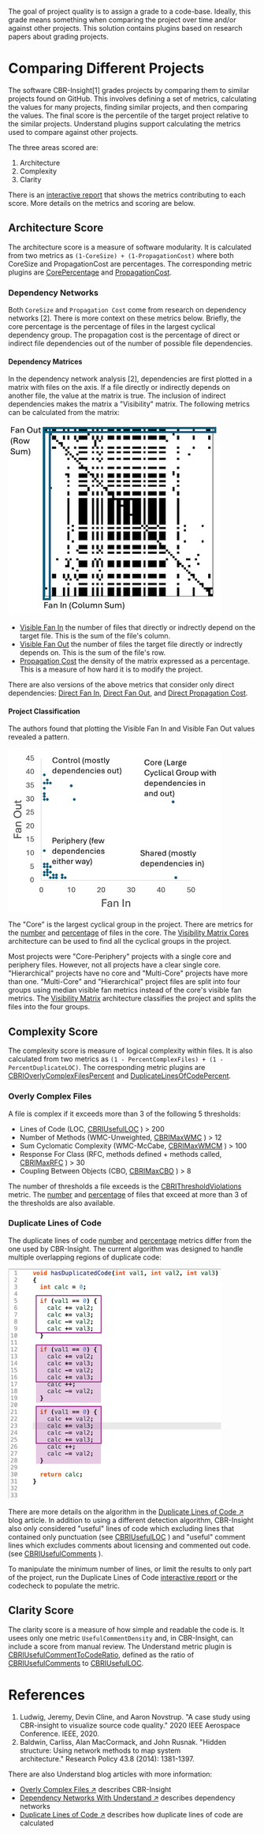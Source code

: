 The goal of project quality is to assign a grade to a code-base. Ideally, this grade means something when comparing the project over time and/or against other projects. This solution contains plugins based on research papers about grading projects.

# Comparing Different Projects

The software CBR-Insight[1] grades projects by comparing them to similar projects found on GitHub. This involves defining a set of metrics, calculating the values for many projects, finding similar projects, and then comparing the values. The final score is the percentile of the target project relative to the similar projects. Understand plugins support calculating the metrics used to compare against other projects.

The three areas scored are:
1. Architecture
2. Complexity
3. Clarity

There is an [interactive report](und://plugin/ireport/Project%20Quality%20%28CBRI%29) that shows the metrics contributing to each score. More details on the metrics and scoring are below.

## Architecture Score

The architecture score is a measure of software modularity. It is calculated from two metrics as `(1-CoreSize) + (1-PropagationCost)` where both CoreSize and PropagationCost are percentages. The corresponding metric plugins are [CorePercentage](und://plugin/metric/CorePercentage) and [PropagationCost](und://plugin/metric/PropagationCost).

### Dependency Networks

Both `CoreSize` and `Propagation Cost` come from research on dependency networks [2]. There is more context on these metrics below. Briefly, the core percentage is the percentage of files in the largest cyclical dependency group. The propagation cost is the percentage of direct or indirect file dependencies out of the number of possible file dependencies.

#### Dependency Matrices

In the dependency network analysis [2], dependencies are first plotted in a matrix with files on the axis. If a file directly or indirectly depends on another file, the value at the matrix is true. The inclusion of indirect dependencies makes the matrix a "Visibility" matrix. The following metrics can be calculated from the matrix:

![image](../visibilityMatrix/.doc/matrix_fan_metrics.png)

- [Visible Fan In](und://plugin/metric/VisibleFanIn) the number of files that directly or indrectly depend on the target file. This is the sum of the file's column.
- [Visible Fan Out](und://plugin/metric/VisibleFanOut) the number of files the target file directly or indrectly depends on. This is the sum of the file's row.
- [Propagation Cost](und://plugin/metric/PropagationCost) the density of the matrix expressed as a percentage. This is a measure of how hard it is to modify the project.

There are also versions of the above metrics that consider only direct dependencies: [Direct Fan In](und://plugin/metric/DirectFanIn), [Direct Fan Out](und://plugin/metric/DirectFanOut), and [Direct Propagation Cost](und://plugin/metric/DirPropagationCost).

#### Project Classification

The authors found that plotting the Visible Fan In and Visible Fan Out values revealed a pattern.

![image](../visibilityMatrix/.doc/metrics_pattern.png)

The "Core" is the largest cyclical group in the project. There are metrics for the [number](und://plugin/metric/CoreSize) and [percentage](und://plugin/metric/CorePercentage) of files in the core. The [Visibility Matrix Cores](und://plugin/arch/Visibility%20Matrix%20Cores) architecture can be used to find all the cyclical groups in the project.

Most projects were "Core-Periphery" projects with a single core and periphery files. However, not all projects have a clear single core. "Hierarchical" projects  have no core and "Multi-Core" projects have more than one. "Multi-Core" and "Hierarchical" project files are split into four groups using median visible fan metrics instead of the core's visible fan metrics. The [Visibility Matrix](und://plugin/arch/Visibility%20Matrix) architecture classifies the project and splits the files into the four groups.


## Complexity Score

The complexity score is measure of logical complexity within files. It is also calculated from two metrics as `(1 - PercentComplexFiles) + (1 - PercentDuplicateLOC)`. The corresponding metric plugins are [CBRIOverlyComplexFilesPercent](und://plugin/metric/CBRIOverlyComplexFilesPercent) and [DuplicateLinesOfCodePercent](und://plugin/metric/DuplicateLinesOfCodePercent).

### Overly Complex Files

A file is complex if it exceeds more than 3 of the following 5 thresholds:

- Lines of Code (LOC, [CBRIUsefulLOC](und://plugin/metric/CBRIUsefulLOC) ) > 200
- Number of Methods (WMC-Unweighted, [CBRIMaxWMC](und://plugin/metric/CBRIMaxWMC) ) > 12
- Sum Cyclomatic Complexity (WMC-McCabe, [CBRIMaxWMCM](und://plugin/metric/CBRIMaxWMCM) ) > 100
- Response For Class (RFC, methods defined + methods called, [CBRIMaxRFC](und://plugin/metric/CBRIMaxRFC) ) > 30
- Coupling Between Objects (CBO, [CBRIMaxCBO](und://plugin/metric/CBRIMaxCBO) ) > 8

The number of thresholds a file exceeds is the [CBRIThresholdViolations](und://plugin/metric/CBRIThresholdViolations) metric. The  [number](und://plugin/metric/CBRIOverlyComplexFiles) and [percentage](und://plugin/metric/CBRIOverlyComplexFilesPercent) of files that exceed at more than 3 of the thresholds are also available.


### Duplicate Lines of Code

The duplicate lines of code [number](und://plugin/metric/DuplicateLinesOfCode) and [percentage](und://plugin/metric/DuplicateLinesOfCodePercent) metrics differ from the one used by CBR-Insight. The current algorithm was designed to handle multiple overlapping regions of duplicate code:

![image](../duplicates/.doc/overlaps.png)

There are more details on the algorithm in the [Duplicate Lines of Code &#8599;](https://blog.scitools.com/duplicate-lines-of-code/) blog article. In addition to using a different detection algorithm, CBR-Insight also only considered "useful" lines of code which excluding lines that contained only punctuation (see [CBRIUsefulLOC](und://plugin/metric/CBRIUsefulLOC) ) and "useful" comment lines which excludes comments about licensing and commented out code. (see [CBRIUsefulComments](und://plugin/metric/CBRIUsefulComments) ).

To manipulate the minimum number of lines, or limit the results to only part of the project, run the Duplicate Lines of Code [interactive report](und://plugin/ireport/Duplicate%20Lines%20of%20Code) or the codecheck to populate the metric.

## Clarity Score

The clarity score is a measure of how simple and readable the code is. It usees only one metric `UsefulCommentDensity` and, in CBR-Insight, can include a score from manual review. The Understand metric plugin is [CBRIUsefulCommentToCodeRatio](und://plugin/metric/CBRIUsefulCommentToCodeRatio), defined as the ratio of [CBRIUsefulComments](und://plugin/metric/CBRIUsefulComments) to [CBRIUsefulLOC](und://plugin/metric/CBRIUsefulLOC).

# References

1. Ludwig, Jeremy, Devin Cline, and Aaron Novstrup. "A case study using CBR-insight to visualize source code quality." 2020 IEEE Aerospace Conference. IEEE, 2020.
2. Baldwin, Carliss, Alan MacCormack, and John Rusnak. "Hidden structure: Using network methods to map system architecture." Research Policy 43.8 (2014): 1381-1397.

There are also Understand blog articles with more information:

- [Overly Complex Files &#8599;](https://blog.scitools.com/overly-complex-files/) describes CBR-Insight
- [Dependency Networks With Understand &#8599;](https://blog.scitools.com/dependency-networks-with-understand/) describes dependency networks
- [Duplicate Lines of Code &#8599;](https://blog.scitools.com/duplicate-lines-of-code/) describes how duplicate lines of code are calculated
